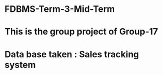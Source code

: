 # FDBMS-Term-3-Mid-Term
# This is the group project of Group-17
# Data base taken : Sales tracking system

